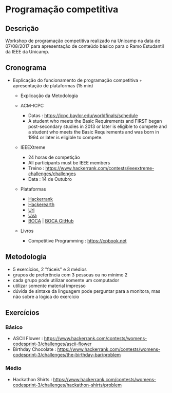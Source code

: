 # Programação competitiva

## Descrição

Workshop de programação competitiva realizado na Unicamp na data de 07/08/2017 para apresentação de conteúdo básico para o Ramo Estudantil da IEEE da Unicamp.

## Cronograma

- Explicação do funcionamento de programação competitiva + apresentação de plataformas (15 min)
  - Explicação da Metodologia
  - ACM-ICPC
    - Datas : https://icpc.baylor.edu/worldfinals/schedule
    - A student who meets the Basic Requirements and FIRST began post-secondary studies in 2013 or later is eligible to compete and a student who meets the Basic Requirements and was born in 1994 or later is eligible to compete.
  - IEEEXtreme
    - 24 horas de competição
    - All participants must be IEEE members
    - Treino : https://www.hackerrank.com/contests/ieeextreme-challenges/challenges
    - Data : 14 de Outubro

  - Plataformas
    - [Hackerrank](https://www.hackerrank.com/)
    - [Hackerearth](https://www.hackerearth.com)
    - [Uri](https://www.urionlinejudge.com.br)
    - [Uva](https://uva.onlinejudge.org)
    - [BOCA](https://www.ime.usp.br/~cassio/boca/) | [BOCA GitHub](http://github.com/cassiopc/boca/.)

  - Livros
    - Competitive Programming : https://cpbook.net

## Metodologia

- 5 exercícios, 2 "fáceis" e 3 médios
- grupos de preferência com 3 pessoas ou no mínimo 2
- cada grupo pode utilizar somente um computador
- utilizar somente material impresso
- dúvida de sintaxe da linguagem pode perguntar para a monitora, mas não sobre a lógica do exercício

## Exercícios

### Básico

- ASCII Flower : https://www.hackerrank.com/contests/womens-codesprint-3/challenges/ascii-flower
- Birthday Chocolate : https://www.hackerrank.com/contests/womens-codesprint-3/challenges/the-birthday-bar/problem

### Médio

- Hackathon Shirts : https://www.hackerrank.com/contests/womens-codesprint-3/challenges/hackathon-shirts/problem
